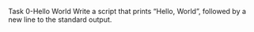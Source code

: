Task 0-Hello World Write a script that prints “Hello, World”, followed by a new line to the standard output.

